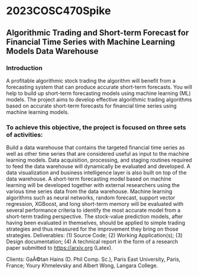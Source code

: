 # 2023COSC470Spike

## Algorithmic Trading and Short-term Forecast for Financial Time Series with Machine Learning Models Data Warehouse

### Introduction
A profitable algorithmic stock trading the algorithm will benefit from a forecasting system that can produce accurate short-term forecasts. You will help to build up short-term forecasting models using machine learning (ML) models. The project aims to develop effective algorithmic trading algorithms based on accurate short-term forecasts for financial time series using machine learning models. 

### To achieve this objective, the project is focused on three sets of activities:
Build a data warehouse that contains the targeted financial time series as well as other time series that are considered useful as input to the machine learning models. Data acquisition, processing, and staging routines required to feed the data warehouse will dynamically be evaluated and developed. A data visualization and business intelligence layer is also built on top of the data warehouse.
A short-term forecasting model based on machine learning will be developed together with external researchers using the various time series data from the data warehouse. Machine learning algorithms such as neural networks, random forecast, support vector regression, XGBoost, and long short-term memory will be evaluated with several performance criteria to identify the most accurate model from a short-term trading perspective.
The stock-value prediction models, after having been evaluated in themselves, should be applied to simple trading strategies and thus measured for the improvement they bring on those strategies.
Deliverables: (1) Source Code; (2) Working Application(s); (3) Design documentation; (4) A technical report in the form of a research paper submitted to https://arxiv.org (Latex).

Clients:  GaÃ©tan Hains (D. Phil Comp. Sc.), Paris East University, Paris, France; Youry Khmelevsky and Albert Wong, Langara College.

